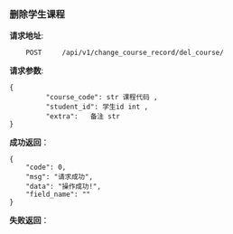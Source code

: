 ### 删除学生课程

**请求地址**:
```
    POST     /api/v1/change_course_record/del_course/
```

**请求参数**:
```
{
         "course_code": str 课程代码 ,
         "student_id": 学生id int ,
         "extra":   备注 str
}
```


**成功返回**：
```
{
    "code": 0,
    "msg": "请求成功",
    "data": "操作成功!",
    "field_name": ""
}
```
**失败返回**：
```

```